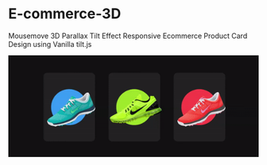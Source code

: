 # E-commerce-3D
Mousemove 3D Parallax Tilt Effect
Responsive Ecommerce Product Card Design using Vanilla tilt.js
 
 <img src="shoesd.gif">
 
